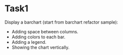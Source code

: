 # Task1
Display a barchart (start from barchart refactor sample):         
- Adding space between columns.    
-  Adding colors to each bar.    
-  Adding a legend.    
-  Showing the chart vertically.
